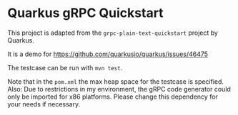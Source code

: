 Quarkus gRPC Quickstart
========================

This project is adapted from the `grpc-plain-text-quickstart` project by Quarkus.

It is a demo for https://github.com/quarkusio/quarkus/issues/46475

The testcase can be run with `mvn test`.

Note that in the `pom.xml` the max heap space for the testcase is specified.
Also: Due to restrictions in my environment, the gRPC code generator could only be imported for x86 platforms. Please change this dependency for your needs if necessary.
